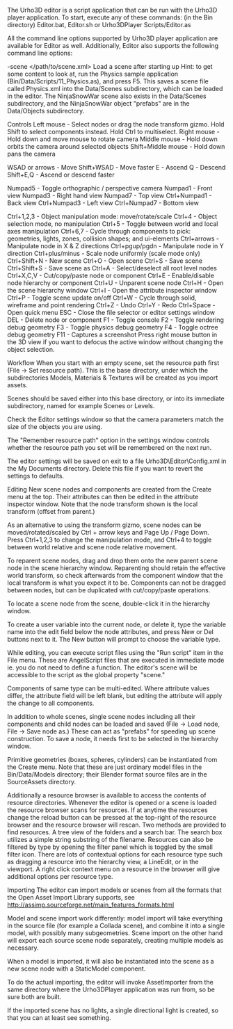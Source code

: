The Urho3D editor is a script application that can be run with the Urho3D player application. To start, execute any of these commands: (in the Bin directory) Editor.bat, Editor.sh or Urho3DPlayer Scripts/Editor.as

All the command line options supported by Urho3D player application are available for Editor as well. Additionally, Editor also supports the following command line options:

-scene </path/to/scene.xml>     Load a scene after starting up
Hint: to get some content to look at, run the Physics sample application (Bin/Data/Scripts/11_Physics.as), and press F5. This saves a scene file called Physics.xml into the Data/Scenes subdirectory, which can be loaded in the editor. The NinjaSnowWar scene also exists in the Data/Scenes subdirectory, and the NinjaSnowWar object "prefabs" are in the Data/Objects subdirectory.

Controls
Left mouse         - Select nodes or drag the node transform gizmo. Hold Shift to
                     select components instead. Hold Ctrl to multiselect.
Right mouse        - Hold down and move mouse to rotate camera
Middle mouse       - Hold down orbits the camera around selected objects
Shift+Middle mouse - Hold down pans the camera

WSAD or arrows     - Move
Shift+WSAD         - Move faster
E                  - Ascend
Q                  - Descend
Shift+E,Q          - Ascend or descend faster

Numpad5            - Toggle orthographic / perspective camera
Numpad1            - Front view
Numpad3            - Right hand view
Numpad7            - Top view
Ctrl+Numpad1       - Back view
Ctrl+Numpad3       - Left view
Ctrl+Numpad7       - Bottom view

Ctrl+1,2,3         - Object manipulation mode: move/rotate/scale
Ctrl+4             - Object selection mode, no manipulation
Ctrl+5             - Toggle between world and local axes manipulation
Ctrl+6,7           - Cycle through components to pick: geometries, lights, zones,
                     collision shapes; and ui-elements
Ctrl+arrows        - Manipulate node in X & Z directions
Ctrl+pgup/pgdn     - Manipulate node in Y direction
Ctrl+plus/minus    - Scale node uniformly (scale mode only)
Ctrl+Shift+N       - New scene
Ctrl+O             - Open scene
Ctrl+S             - Save scene
Ctrl+Shift+S       - Save scene as
Ctrl+A             - Select/deselect all root level nodes
Ctrl+X,C,V         - Cut/copy/paste node or component
Ctrl+E             - Enable/disable node hierarchy or component
Ctrl+U             - Unparent scene node
Ctrl+H             - Open the scene hierarchy window
Ctrl+I             - Open the attribute inspector window
Ctrl+P             - Toggle scene update on/off
Ctrl+W             - Cycle through solid, wireframe and point rendering
Ctrl+Z             - Undo
Ctrl+Y             - Redo
Ctrl+Space         - Open quick menu
ESC                - Close the file selector or editor settings window
DEL                - Delete node or component
F1                 - Toggle console
F2                 - Toggle rendering debug geometry
F3                 - Toggle physics debug geometry
F4                 - Toggle octree debug geometry
F11                - Captures a screenshot
Press right mouse button in the 3D view if you want to defocus the active window without changing the object selection.

Workflow
When you start with an empty scene, set the resource path first (File -> Set resource path). This is the base directory, under which the subdirectories Models, Materials & Textures will be created as you import assets.

Scenes should be saved either into this base directory, or into its immediate subdirectory, named for example Scenes or Levels.

Check the Editor settings window so that the camera parameters match the size of the objects you are using.

The "Remember resource path" option in the settings window controls whether the resource path you set will be remembered on the next run.

The editor settings will be saved on exit to a file Urho3D\Editor\Config.xml in the My Documents directory. Delete this file if you want to revert the settings to defaults.

Editing
New scene nodes and components are created from the Create menu at the top. Their attributes can then be edited in the attribute inspector window. Note that the node transform shown is the local transform (offset from parent.)

As an alternative to using the transform gizmo, scene nodes can be moved/rotated/scaled by Ctrl + arrow keys and Page Up / Page Down. Press Ctrl+1,2,3 to change the manipulation mode, and Ctrl+4 to toggle between world relative and scene node relative movement.

To reparent scene nodes, drag and drop them onto the new parent scene node in the scene hierarchy window. Reparenting should retain the effective world transform, so check afterwards from the component window that the local transform is what you expect it to be. Components can not be dragged between nodes, but can be duplicated with cut/copy/paste operations.

To locate a scene node from the scene, double-click it in the hierarchy window.

To create a user variable into the current node, or delete it, type the variable name into the edit field below the node attributes, and press New or Del buttons next to it. The New button will prompt to choose the variable type.

While editing, you can execute script files using the "Run script" item in the File menu. These are AngelScript files that are executed in immediate mode ie. you do not need to define a function. The editor's scene will be accessible to the script as the global property "scene."

Components of same type can be multi-edited. Where attribute values differ, the attribute field will be left blank, but editing the attribute will apply the change to all components.

In addition to whole scenes, single scene nodes including all their components and child nodes can be loaded and saved (File -> Load node, File -> Save node as.) These can act as "prefabs" for speeding up scene construction. To save a node, it needs first to be selected in the hierarchy window.

Primitive geometries (boxes, spheres, cylinders) can be instantiated from the Create menu. Note that these are just ordinary model files in the Bin/Data/Models directory; their Blender format source files are in the SourceAssets directory.

Additionally a resource browser is available to access the contents of resource directories. Whenever the editor is opened or a scene is loaded the resource browser scans for resources. If at anytime the resources change the reload button can be pressed at the top-right of the resource browser and the resource browser will rescan. Two methods are provided to find resources. A tree view of the folders and a search bar. The search box utilizes a simple string substring of the filename. Resources can also be filtered by type by opening the filter panel which is toggled by the small filter icon. There are lots of contextual options for each resource type such as dragging a resource into the hierarchy view, a LineEdit, or in the viewport. A right click context menu on a resource in the browser will give additional options per resource type.

Importing
The editor can import models or scenes from all the formats that the Open Asset Import Library supports, see http://assimp.sourceforge.net/main_features_formats.html

Model and scene import work differently: model import will take everything in the source file (for example a Collada scene), and combine it into a single model, with possibly many subgeometries. Scene import on the other hand will export each source scene node separately, creating multiple models as necessary.

When a model is imported, it will also be instantiated into the scene as a new scene node with a StaticModel component.

To do the actual importing, the editor will invoke AssetImporter from the same directory where the Urho3DPlayer application was run from, so be sure both are built.

If the imported scene has no lights, a single directional light is created, so that you can at least see something.
